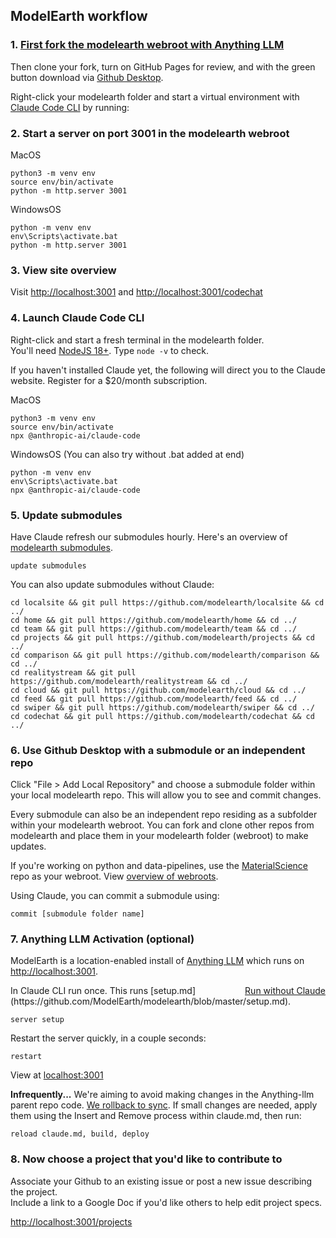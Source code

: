 ## ModelEarth workflow

### 1. [First fork the modelearth webroot with Anything LLM](https://github.com/modelearth/modelearth/)
Then clone your fork, turn on GitHub Pages for review, and with the green button download via [Github Desktop](https://github.com/apps/desktop).  

Right-click your modelearth folder and start a virtual environment with [Claude Code CLI](https://www.anthropic.com/engineering/claude-code-best-practices) by running:

### 2. Start a server on port 3001 in the modelearth webroot

MacOS

	python3 -m venv env
	source env/bin/activate
	python -m http.server 3001

WindowsOS

	python -m venv env
	env\Scripts\activate.bat
	python -m http.server 3001

### 3. View site overview

Visit [http://localhost:3001](http://localhost:3001/) and [http://localhost:3001/codechat](http://localhost:3001/codechat)

### 4. Launch Claude Code CLI

Right-click and start a fresh terminal in the modelearth folder.  
You'll need [NodeJS 18+](https://nodejs.org/en/download). Type `node -v` to check.

If you haven't installed Claude yet, the following will direct you to the Claude website. 
Register for a $20/month subscription.

MacOS

	python3 -m venv env
	source env/bin/activate
	npx @anthropic-ai/claude-code

WindowsOS (You can also try without .bat added at end)

	python -m venv env
	env\Scripts\activate.bat
	npx @anthropic-ai/claude-code


### 5. Update submodules

Have Claude refresh our submodules hourly. Here's an overview of [modelearth submodules](codechat/).  

	update submodules

You can also update submodules without Claude:

	cd localsite && git pull https://github.com/modelearth/localsite && cd ../
	cd home && git pull https://github.com/modelearth/home && cd ../
	cd team && git pull https://github.com/modelearth/team && cd ../
	cd projects && git pull https://github.com/modelearth/projects && cd ../
	cd comparison && git pull https://github.com/modelearth/comparison && cd ../
	cd realitystream && git pull https://github.com/modelearth/realitystream && cd ../
	cd cloud && git pull https://github.com/modelearth/cloud && cd ../
	cd feed && git pull https://github.com/modelearth/feed && cd ../
	cd swiper && git pull https://github.com/modelearth/swiper && cd ../
	cd codechat && git pull https://github.com/modelearth/codechat && cd ../

### 6. Use Github Desktop with a submodule or an independent repo

Click "File > Add Local Repository" and choose a submodule folder within your local modelearth repo.
This will allow you to see and commit changes.

Every submodule can also be an independent repo residing as a subfolder within your modelearth webroot. You can fork and clone other repos from modelearth and place them in your modelearth folder (webroot) to make updates.

If you're working on python and data-pipelines, use the [MaterialScience](https://model.earth/MaterialScience/) repo as your webroot. View [overview of webroots](codechat).

Using Claude, you can commit a submodule using:

	commit [submodule folder name]

### 7. Anything LLM Activation (optional)

ModelEarth is a location-enabled install of [Anything LLM](https://anythingllm.com) which runs on [http://localhost:3001](http://localhost:3001).

<div style="float:right"><a href="#tab=baremetal">Run without Claude</a></div>
In Claude CLI run once. This runs [setup.md](https://github.com/ModelEarth/modelearth/blob/master/setup.md).

	server setup

Restart the server quickly, in a couple seconds:

	restart

View at [localhost:3001](http://localhost:3001)


**Infrequently...**
We're aiming to avoid making changes in the Anything-llm parent repo code. [We rollback to sync](https://github.com/ModelEarth/modelearth/blob/master/sync.md).
If small changes are needed, apply them using the Insert and Remove process within claude.md, then run:

	reload claude.md, build, deploy

### 8. Now choose a project that you'd like to contribute to

Associate your Github to an existing issue or post a new issue describing the project.  
Include a link to a Google Doc if you'd like others to help edit project specs.

[http://localhost:3001/projects](http://localhost:3001/projects) 

